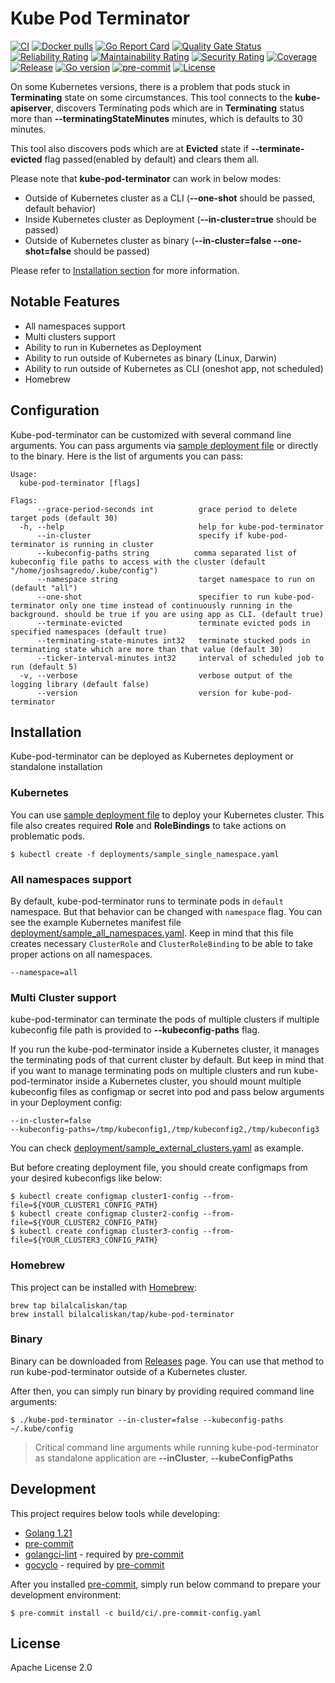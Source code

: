 # Kube Pod Terminator
[![CI](https://github.com/bilalcaliskan/kube-pod-terminator/workflows/CI/badge.svg?event=push)](https://github.com/bilalcaliskan/kube-pod-terminator/actions?query=workflow%3ACI)
[![Docker pulls](https://img.shields.io/docker/pulls/bilalcaliskan/kube-pod-terminator)](https://hub.docker.com/r/bilalcaliskan/kube-pod-terminator/)
[![Go Report Card](https://goreportcard.com/badge/github.com/bilalcaliskan/kube-pod-terminator)](https://goreportcard.com/report/github.com/bilalcaliskan/kube-pod-terminator)
[![Quality Gate Status](https://sonarcloud.io/api/project_badges/measure?project=bilalcaliskan_kube-pod-terminator&metric=alert_status)](https://sonarcloud.io/summary/new_code?id=bilalcaliskan_kube-pod-terminator)
[![Reliability Rating](https://sonarcloud.io/api/project_badges/measure?project=bilalcaliskan_kube-pod-terminator&metric=reliability_rating)](https://sonarcloud.io/summary/new_code?id=bilalcaliskan_kube-pod-terminator)
[![Maintainability Rating](https://sonarcloud.io/api/project_badges/measure?project=bilalcaliskan_kube-pod-terminator&metric=sqale_rating)](https://sonarcloud.io/summary/new_code?id=bilalcaliskan_kube-pod-terminator)
[![Security Rating](https://sonarcloud.io/api/project_badges/measure?project=bilalcaliskan_kube-pod-terminator&metric=security_rating)](https://sonarcloud.io/summary/new_code?id=bilalcaliskan_kube-pod-terminator)
[![Coverage](https://sonarcloud.io/api/project_badges/measure?project=bilalcaliskan_kube-pod-terminator&metric=coverage)](https://sonarcloud.io/summary/new_code?id=bilalcaliskan_kube-pod-terminator)
[![Release](https://img.shields.io/github/release/bilalcaliskan/kube-pod-terminator.svg)](https://github.com/bilalcaliskan/kube-pod-terminator/releases/latest)
[![Go version](https://img.shields.io/github/go-mod/go-version/bilalcaliskan/kube-pod-terminator)](https://github.com/bilalcaliskan/kube-pod-terminator)
[![pre-commit](https://img.shields.io/badge/pre--commit-enabled-brightgreen?logo=pre-commit)](https://github.com/pre-commit/pre-commit)
[![License](https://img.shields.io/badge/License-Apache%202.0-blue.svg)](https://opensource.org/licenses/Apache-2.0)

On some Kubernetes versions, there is a problem that pods stuck in **Terminating** state on some circumstances. This tool
connects to the **kube-apiserver**, discovers Terminating pods which are in **Terminating** status more than **--terminatingStateMinutes**
minutes, which is defaults to 30 minutes.

This tool also discovers pods which are at **Evicted** state if **--terminate-evicted** flag passed(enabled by default) and
clears them all.

Please note that **kube-pod-terminator** can work in below modes:
- Outside of Kubernetes cluster as a CLI (**--one-shot** should be passed, default behavior)
- Inside Kubernetes cluster as Deployment (**--in-cluster=true** should be passed)
- Outside of Kubernetes cluster as binary (**--in-cluster=false --one-shot=false** should be passed)

Please refer to [Installation section](#installation) for more information.

## Notable Features
- All namespaces support
- Multi clusters support
- Ability to run in Kubernetes as Deployment
- Ability to run outside of Kubernetes as binary (Linux, Darwin)
- Ability to run outside of Kubernetes as CLI (oneshot app, not scheduled)
- Homebrew

## Configuration
Kube-pod-terminator can be customized with several command line arguments. You can pass arguments
via [sample deployment file](deployments/sample_single_namespace.yaml) or directly to the binary. Here is the list of arguments you can pass:

```
Usage:
  kube-pod-terminator [flags]

Flags:
      --grace-period-seconds int          grace period to delete target pods (default 30)
  -h, --help                              help for kube-pod-terminator
      --in-cluster                        specify if kube-pod-terminator is running in cluster
      --kubeconfig-paths string          comma separated list of kubeconfig file paths to access with the cluster (default "/home/joshsagredo/.kube/config")
      --namespace string                  target namespace to run on (default "all")
      --one-shot                          specifier to run kube-pod-terminator only one time instead of continuously running in the background. should be true if you are using app as CLI. (default true)
      --terminate-evicted                 terminate evicted pods in specified namespaces (default true)
      --terminating-state-minutes int32   terminate stucked pods in terminating state which are more than that value (default 30)
      --ticker-interval-minutes int32     interval of scheduled job to run (default 5)
  -v, --verbose                           verbose output of the logging library (default false)
      --version                           version for kube-pod-terminator
```

## Installation
Kube-pod-terminator can be deployed as Kubernetes deployment or standalone installation

### Kubernetes
You can use [sample deployment file](deployments/sample_single_namespace.yaml) to deploy your Kubernetes cluster.
This file also creates required **Role** and **RoleBindings** to take actions on problematic pods.

```shell
$ kubectl create -f deployments/sample_single_namespace.yaml
```

### All namespaces support
By default, kube-pod-terminator runs to terminate pods in `default` namespace. But that behavior can be changed with
`namespace` flag. You can see the example Kubernetes manifest file [deployment/sample_all_namespaces.yaml](deployments/sample_all_namespaces.yaml).
Keep in mind that this file creates necessary `ClusterRole` and `ClusterRoleBinding` to be able to take proper actions on all
namespaces.
```
--namespace=all
```

### Multi Cluster support
kube-pod-terminator can terminate the pods of multiple clusters if multiple kubeconfig file path is provided
to **--kubeconfig-paths** flag.

If you run the kube-pod-terminator inside a Kubernetes cluster, it manages the terminating pods of that current
cluster by default. But keep in mind that if you want to manage terminating pods on multiple clusters
and run kube-pod-terminator inside a Kubernetes cluster, you should mount multiple kubeconfig files as configmap or secret
into pod and pass below arguments in your Deployment config:
```
--in-cluster=false
--kubeconfig-paths=/tmp/kubeconfig1,/tmp/kubeconfig2,/tmp/kubeconfig3
```

You can check [deployment/sample_external_clusters.yaml](deployments/sample_external_clusters.yaml) as example.

But before creating deployment file, you should create configmaps from your desired kubeconfigs like below:
```shell
$ kubectl create configmap cluster1-config --from-file=${YOUR_CLUSTER1_CONFIG_PATH}
$ kubectl create configmap cluster2-config --from-file=${YOUR_CLUSTER2_CONFIG_PATH}
$ kubectl create configmap cluster3-config --from-file=${YOUR_CLUSTER3_CONFIG_PATH}
```

### Homebrew
This project can be installed with [Homebrew](https://brew.sh/):
```
brew tap bilalcaliskan/tap
brew install bilalcaliskan/tap/kube-pod-terminator
```

### Binary
Binary can be downloaded from [Releases](https://github.com/bilalcaliskan/kube-pod-terminator/releases) page. You can
use that method to run kube-pod-terminator outside of a Kubernetes cluster.

After then, you can simply run binary by providing required command line arguments:
```shell
$ ./kube-pod-terminator --in-cluster=false --kubeconfig-paths ~/.kube/config
```

> Critical command line arguments while running kube-pod-terminator as standalone application are **--inCluster**, **--kubeConfigPaths**

## Development
This project requires below tools while developing:
- [Golang 1.21](https://golang.org/doc/go1.21)
- [pre-commit](https://pre-commit.com/)
- [golangci-lint](https://golangci-lint.run/usage/install/) - required by [pre-commit](https://pre-commit.com/)
- [gocyclo](https://github.com/fzipp/gocyclo) - required by [pre-commit](https://pre-commit.com/)

After you installed [pre-commit](https://pre-commit.com/), simply run below command to prepare your development environment:
```shell
$ pre-commit install -c build/ci/.pre-commit-config.yaml
```

## License
Apache License 2.0
